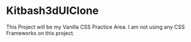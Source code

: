 # Kitbash3dUIClone
This Project will be my Vanilla CSS Practice Area. I am not using any CSS Frameworks on this project.
